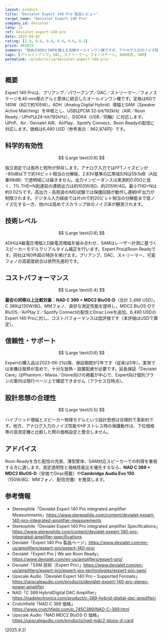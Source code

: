```yaml
---
layout: product
title: "Devialet Expert 140 Pro 製品レビュー"
target_name: "Devialet Expert 140 Pro"
company_id: devialet
lang: ja
ref: devialet-expert-140-pro
date: 2025-09-02
rating: [2.9, 0.6, 0.8, 0.4, 0.6, 0.5]
price: 962874
summary: "独自のADHとSAMを備える洗練オールインワン機ですが、アナログ入力のノイズ性能と価格に対する測定性能が弱く、下位価格帯の優良機に対してコストパフォーマンスは低いです"
tags: [プリメインアンプ, DAC, ストリーマー, フォノステージ, ADH技術, SAM]
permalink: /products/ja/devialet-expert-140-pro/
---
```


## 概要

Expert 140 Proは、プリアンプ／パワーアンプ／DAC／ストリーマー／フォノステージを40 mm厚のアルミ筐体に統合したオールインワン機です。定格は6Ωで140W（8Ωで約105W）。ADH（Analog Digital Hybrid）増幅とSAM（Speaker Active Matching）を中核とし、USBはPCM 32-bit/192kHz（AIR／Roon Ready／UPnPは24-bit/192kHz）、DSD64（USB／同軸）に対応します。UPnP、Air／Devialet AIR、AirPlay、Spotify Connect、Roon Readyの配信に対応します。価格は6,490 USD（参考表示：962,874円）です。

## 科学的有効性

$$ \Large \text{0.6} $$

独立測定では長所と短所が併存します。アナログ入力ではFFTノイズビンが−80dB以下で約14ビット相当の分解能、2.83V基準の広帯域S/Nは59.5dB（A加重68dB）で透明域には届きません。出力インピーダンスは実測約0.05Ωと低く、1% THD+N到達前の連続出力は約103W/8Ω、約205W/4Ω。最小THD+Nは約0.02%です。高出力・高周波のIMD試験では保護回路が動作し連続HF出力が制限されます。デジタル入力経由では片chで約20ビット相当の分解能まで低ノイズ化する一方、他chは高めでスカラップ状のノイズ床が観測されます。

## 技術レベル

$$ \Large \text{0.8} $$

ADHはA級電圧増幅とD級電流増幅を組み合わせ、SAMはレーザー計測に基づくスピーカーモデルでリアルタイム補正を行います。Expert ProはRoon Readyです。同社は160件超の特許を掲げます。プリアンプ、DAC、ストリーマー、可変フォノの高密度統合は依然先進的です。

## コストパフォーマンス

$$ \Large \text{0.4} $$

**最安の同等以上比較対象**：**NAD C 389 + MDC2 BluOS-D**（合計 2,498 USD）。C 389は130W/8Ω、MMフォノ、良好な測定性能を提供し、MDC2 BluOS-DでBluOS／AirPlay 2／Spotify Connectの配信とDirac Liveを追加。6,490 USDのExpert 140 Proに対し、コストパフォーマンスは低評価です（本評価はUSDで算定）。

## 信頼性・サポート

$$ \Large \text{0.6} $$

Expertの購入品は2023-06-21以降、保証期間が2年です（従来は5年）。実測では本機は発熱が高めで、十分な放熱・設置配慮が必要です。延長保証「Devialet Care」はPhantom／Mania／Dione向けの掲載が中心で、Expert向け個別プランの案内は現行ページ上で確認できません（アクセス日時点）。

## 設計思想の合理性

$$ \Large \text{0.5} $$

ハイブリッド増幅とスピーカー物理モデルという設計思想は合理的で革新的です。他方、アナログ入力のノイズ性能やHFストレス時の保護動作は、下位価格帯の良測定機と比較した際の価格設定と整合しません。

## アドバイス

Roon Readyを含む配信の充実、薄型筐体、SAM対応スピーカーでの利得を重視する方に適します。測定透明性と価格性能比を優先するなら、**NAD C 389 + MDC2 BluOS-D**（安価でDirac搭載）や**Cambridge Audio Evo 150**（150W/8Ω、MMフォノ、配信完備）を推奨します。

## 参考情報

- Stereophile「Devialet Expert 140 Pro integrated amplifier Measurements」https://www.stereophile.com/content/devialet-expert-140-pro-integrated-amplifier-measurements  
- Stereophile「Devialet Expert 140 Pro integrated amplifier Specifications」https://www.stereophile.com/content/devialet-expert-140-pro-integrated-amplifier-specifications  
- Devialet「Expert 140 Pro 製品ページ」https://www.devialet.com/en-us/amplifiers/expert-pro/expert-140-pro/  
- Devialet「Expert Pro | We are Roon Ready」https://www.devialet.com/en-us/amplifiers/expert-pro/  
- Devialet「SAM 技術（Expert Pro）」https://www.devialet.com/en-us/amplifiers/expert-pro/expert-pro-technologies/expert-pro-sam/  
- Upscale Audio「Devialet Expert 140 Pro – Supported Formats」https://upscaleaudio.com/products/devialet-expert-140-pro-stereo-power-amplifier  
- NAD「C 389 HybridDigital DAC Amplifier」https://nadelectronics.com/product/c-389-hybrid-digital-dac-amplifier/  
- Crutchfield「NAD C 389 価格」https://www.crutchfield.com/p_745C389/NAD-C-389.html  
- Upscale Audio「NAD MDC2 BluOS-D 価格」https://upscaleaudio.com/products/nad-mdc2-bluos-d-card  

(2025.9.2)

